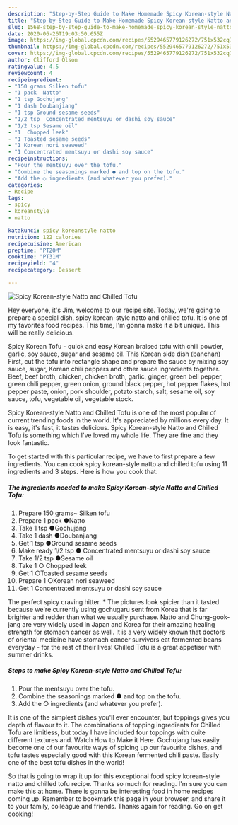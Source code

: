 ```yaml
---
description: "Step-by-Step Guide to Make Homemade Spicy Korean-style Natto and Chilled Tofu"
title: "Step-by-Step Guide to Make Homemade Spicy Korean-style Natto and Chilled Tofu"
slug: 1568-step-by-step-guide-to-make-homemade-spicy-korean-style-natto-and-chilled-tofu
date: 2020-06-26T19:03:50.655Z
image: https://img-global.cpcdn.com/recipes/5529465779126272/751x532cq70/spicy-korean-style-natto-and-chilled-tofu-recipe-main-photo.jpg
thumbnail: https://img-global.cpcdn.com/recipes/5529465779126272/751x532cq70/spicy-korean-style-natto-and-chilled-tofu-recipe-main-photo.jpg
cover: https://img-global.cpcdn.com/recipes/5529465779126272/751x532cq70/spicy-korean-style-natto-and-chilled-tofu-recipe-main-photo.jpg
author: Clifford Olson
ratingvalue: 4.5
reviewcount: 4
recipeingredient:
- "150 grams Silken tofu"
- "1 pack  Natto"
- "1 tsp Gochujang"
- "1 dash Doubanjiang"
- "1 tsp Ground sesame seeds"
- "1/2 tsp  Concentrated mentsuyu or dashi soy sauce"
- "1/2 tsp Sesame oil"
- "1  Chopped leek"
- "1 Toasted sesame seeds"
- "1 Korean nori seaweed"
- "1 Concentrated mentsuyu or dashi soy sauce"
recipeinstructions:
- "Pour the mentsuyu over the tofu."
- "Combine the seasonings marked ● and top on the tofu."
- "Add the ○ ingredients (and whatever you prefer)."
categories:
- Recipe
tags:
- spicy
- koreanstyle
- natto

katakunci: spicy koreanstyle natto 
nutrition: 122 calories
recipecuisine: American
preptime: "PT20M"
cooktime: "PT31M"
recipeyield: "4"
recipecategory: Dessert

---
```



![Spicy Korean-style Natto and Chilled Tofu](https://img-global.cpcdn.com/recipes/5529465779126272/751x532cq70/spicy-korean-style-natto-and-chilled-tofu-recipe-main-photo.jpg)

Hey everyone, it's Jim, welcome to our recipe site. Today, we're going to prepare a special dish, spicy korean-style natto and chilled tofu. It is one of my favorites food recipes. This time, I'm gonna make it a bit unique. This will be really delicious.

Spicy Korean Tofu - quick and easy Korean braised tofu with chili powder, garlic, soy sauce, sugar and sesame oil. This Korean side dish (banchan) First, cut the tofu into rectangle shape and prepare the sauce by mixing soy sauce, sugar, Korean chili peppers and other sauce ingredients together. Beef, beef broth, chicken, chicken broth, garlic, ginger, green bell pepper, green chili pepper, green onion, ground black pepper, hot pepper flakes, hot pepper paste, onion, pork shoulder, potato starch, salt, sesame oil, soy sauce, tofu, vegetable oil, vegetable stock.

Spicy Korean-style Natto and Chilled Tofu is one of the most popular of current trending foods in the world. It's appreciated by millions every day. It is easy, it's fast, it tastes delicious. Spicy Korean-style Natto and Chilled Tofu is something which I've loved my whole life. They are fine and they look fantastic.


To get started with this particular recipe, we have to first prepare a few ingredients. You can cook spicy korean-style natto and chilled tofu using 11 ingredients and 3 steps. Here is how you cook that.

<!--inarticleads1-->

##### The ingredients needed to make Spicy Korean-style Natto and Chilled Tofu:

1. Prepare 150 grams~ Silken tofu
1. Prepare 1 pack  ●Natto
1. Take 1 tsp ●Gochujang
1. Take 1 dash ●Doubanjiang
1. Get 1 tsp ●Ground sesame seeds
1. Make ready 1/2 tsp ● Concentrated mentsuyu or dashi soy sauce
1. Take 1/2 tsp ●Sesame oil
1. Take 1 ○ Chopped leek
1. Get 1 ○Toasted sesame seeds
1. Prepare 1 ○Korean nori seaweed
1. Get 1 Concentrated mentsuyu or dashi soy sauce


The perfect spicy craving hitter. * The pictures look spicier than it tasted because we&#39;re currently using gochugaru sent from Korea that is far brighter and redder than what we usually purchase. Natto and Chung-gook-jang are very widely used in Japan and Korea for their amazing healing strength for stomach cancer as well. It is a very widely known that doctors of oriental medicine have stomach cancer survivors eat fermented beans everyday - for the rest of their lives! Chilled Tofu is a great appetiser with summer drinks. 

<!--inarticleads2-->

##### Steps to make Spicy Korean-style Natto and Chilled Tofu:

1. Pour the mentsuyu over the tofu.
1. Combine the seasonings marked ● and top on the tofu.
1. Add the ○ ingredients (and whatever you prefer).


It is one of the simplest dishes you&#39;ll ever encounter, but toppings gives you depth of flavour to it. The combinations of topping ingredients for Chilled Tofu are limitless, but today I have included four toppings with quite different textures and. Watch How to Make it Here. Gochujang has easily become one of our favourite ways of spicing up our favourite dishes, and tofu tastes especially good with this Korean fermented chili paste. Easily one of the best tofu dishes in the world! 

So that is going to wrap it up for this exceptional food spicy korean-style natto and chilled tofu recipe. Thanks so much for reading. I'm sure you can make this at home. There is gonna be interesting food in home recipes coming up. Remember to bookmark this page in your browser, and share it to your family, colleague and friends. Thanks again for reading. Go on get cooking!
